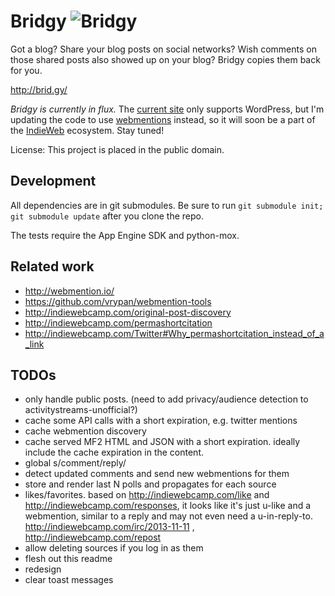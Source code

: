 Bridgy ![Bridgy](https://raw.github.com/snarfed/bridgy/master/static/bridgy_logo.jpg)
===

Got a blog? Share your blog posts on social networks? Wish comments on those
shared posts also showed up on your blog? Bridgy copies them back for you.

http://brid.gy/

_Bridgy is currently in flux._ The [current site](http://brid.gy/) only supports
WordPress, but I'm updating the code to use
[webmentions](http://www.webmention.org/) instead, so it will soon be a part of
the [IndieWeb](http://indiewebcamp.com/) ecosystem. Stay tuned!

License: This project is placed in the public domain.


Development
---
All dependencies are in git submodules. Be sure to run
`git submodule init; git submodule update` after you clone the repo.

The tests require the App Engine SDK and python-mox.


Related work
---
* http://webmention.io/
* https://github.com/vrypan/webmention-tools
* http://indiewebcamp.com/original-post-discovery
* http://indiewebcamp.com/permashortcitation
* http://indiewebcamp.com/Twitter#Why_permashortcitation_instead_of_a_link


TODOs
---
* only handle public posts. (need to add privacy/audience detection to
  activitystreams-unofficial?)
* cache some API calls with a short expiration, e.g. twitter mentions
* cache webmention discovery
* cache served MF2 HTML and JSON with a short expiration. ideally include the
  cache expiration in the content.
* global s/comment/reply/
* detect updated comments and send new webmentions for them
* store and render last N polls and propagates for each source
* likes/favorites. based on http://indiewebcamp.com/like and
  http://indiewebcamp.com/responses, it looks like it's just u-like and a
  webmention, similar to a reply and may not even need a u-in-reply-to.
  http://indiewebcamp.com/irc/2013-11-11 , http://indiewebcamp.com/repost
* allow deleting sources if you log in as them
* flesh out this readme
* redesign
* clear toast messages
